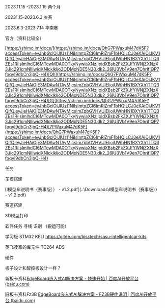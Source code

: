 2023.11.15 -2023.1.15 两个月

20231.15-2023.6.3 省赛

2023.6.3-2023.7.14 华南赛



官方（资料比较全）

[https://shimo.im/docs/](https://shimo.im/docs/QhG7PWaxuM47dK5F?accessToken=eyJhbGciOiJIUzI1NiIsImtpZCI6ImRlZmF1bHQiLCJ0eXAiOiJKV1QifQ.eyJleHAiOjE3MDAwNTAyMjcsImZpbGVHVUlEIjoiUWhHN1BXYXh1TTQ3ZEs1RiIsImlhdCI6MTcwMDA0OTkyNywiaXNzIjoidXBsb2FkZXJfYWNjZXNzX3Jlc291cmNlIiwidXNlcklkIjo2ODMxNDE5N30.dk2_26IU3Vb1V9en7OhriflQP7foqyl9dbCn3jbQ-H4)[Qh](https://shimo.im/docs/QhG7PWaxuM47dK5F?accessToken=eyJhbGciOiJIUzI1NiIsImtpZCI6ImRlZmF1bHQiLCJ0eXAiOiJKV1QifQ.eyJleHAiOjE3MDAwNTAyMjcsImZpbGVHVUlEIjoiUWhHN1BXYXh1TTQ3ZEs1RiIsImlhdCI6MTcwMDA0OTkyNywiaXNzIjoidXBsb2FkZXJfYWNjZXNzX3Jlc291cmNlIiwidXNlcklkIjo2ODMxNDE5N30.dk2_26IU3Vb1V9en7OhriflQP7foqyl9dbCn3jbQ-H4)[G](https://shimo.im/docs/QhG7PWaxuM47dK5F?accessToken=eyJhbGciOiJIUzI1NiIsImtpZCI6ImRlZmF1bHQiLCJ0eXAiOiJKV1QifQ.eyJleHAiOjE3MDAwNTAyMjcsImZpbGVHVUlEIjoiUWhHN1BXYXh1TTQ3ZEs1RiIsImlhdCI6MTcwMDA0OTkyNywiaXNzIjoidXBsb2FkZXJfYWNjZXNzX3Jlc291cmNlIiwidXNlcklkIjo2ODMxNDE5N30.dk2_26IU3Vb1V9en7OhriflQP7foqyl9dbCn3jbQ-H4)[7PWaxuM47dK5F](https://shimo.im/docs/QhG7PWaxuM47dK5F?accessToken=eyJhbGciOiJIUzI1NiIsImtpZCI6ImRlZmF1bHQiLCJ0eXAiOiJKV1QifQ.eyJleHAiOjE3MDAwNTAyMjcsImZpbGVHVUlEIjoiUWhHN1BXYXh1TTQ3ZEs1RiIsImlhdCI6MTcwMDA0OTkyNywiaXNzIjoidXBsb2FkZXJfYWNjZXNzX3Jlc291cmNlIiwidXNlcklkIjo2ODMxNDE5N30.dk2_26IU3Vb1V9en7OhriflQP7foqyl9dbCn3jbQ-H4)



任务

车模搭建

 [I模型车说明书（赛事版）） - v1.2.pdf](..\Downloads\I模型车说明书（赛事版）） - v1.2.pdf) 



赛道搭建

3D模型打印 



软件任务 寻线 识别 （搬运可能）

学习板 STM32 KELI https://gitee.com/bjsstech/sasu-intelligentcar-kits

英飞凌家的库元件  TC264 ADS 



硬件

板子设计和智控板设计一样？



新板卡资料[EdgeBoard嵌入式AI解决方案 - 快速开始 | 百度AI开放平台 (baidu.com)](https://ai.baidu.com/ai-doc/HWCE/slfhzn01j?accessToken=eyJhbGciOiJIUzI1NiIsImtpZCI6ImRlZmF1bHQiLCJ0eXAiOiJKV1QifQ.eyJleHAiOjE3MDAwNDk2MTIsImZpbGVHVUlEIjoiUWhHN1BXYXh1TTQ3ZEs1RiIsImlhdCI6MTcwMDA0OTMxMiwiaXNzIjoidXBsb2FkZXJfYWNjZXNzX3Jlc291cmNlIiwidXNlcklkIjo2ODMxNDE5N30.F0PlfN3RaYewA_W05nxe2DtJfs1Ml2Jmkd8U-oev4yo)

旧板卡资料Fz3B [EdgeBoard嵌入式AI解决方案 - FZ3B硬件说明 | 百度AI开放平台 (baidu.com)](https://ai.baidu.com/ai-doc/HWCE/nkq9b5ncu)